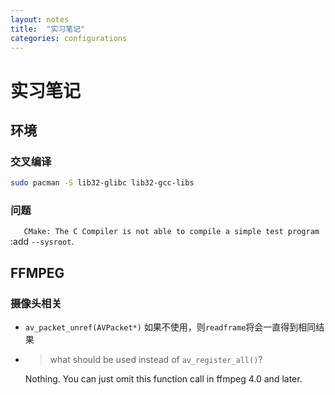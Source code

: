 ```yaml
---
layout: notes
title:  "实习笔记"
categories: configurations
---
```


# 实习笔记

## 环境

### 交叉编译

```bash
sudo pacman -S lib32-glibc lib32-gcc-libs
```

### 问题
`	CMake: The C Compiler is not able to compile a simple test program`	:add `--sysroot`.



## FFMPEG

### 摄像头相关

- `av_packet_unref(AVPacket*)` 如果不使用，则`readframe`将会一直得到相同结果

- > what should be used instead of `av_register_all()`?

  Nothing. You can just omit this function call in ffmpeg 4.0 and later.